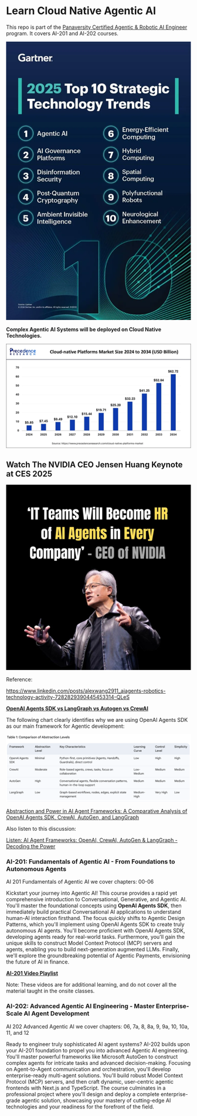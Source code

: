 # Learn Cloud Native Agentic AI

This repo is part of the [Panaversity Certified Agentic & Robotic AI Engineer](https://docs.google.com/document/d/15usu1hkrrRLRjcq_3nCTT-0ljEcgiC44iSdvdqrCprk/edit?usp=sharing) program. It covers AI-201 and AI-202 courses.

![Agentic AI Top Trend](./toptrend.webp)

**Complex Agentic AI Systems will be deployed on Cloud Native Technologies.**

![Cloud Native](./cloud-native-platforms-market-size.webp)

## Watch The NVIDIA CEO Jensen Huang Keynote at CES 2025

[![HR for Agents](hr.jpeg)](https://www.youtube.com/watch?v=k82RwXqZHY8 "NVIDIA CEO Jensen Huang Keynote at CES 2025")


Reference:

https://www.linkedin.com/posts/alexwang2911_aiagents-robotics-technology-activity-7282829390445453314-QLeS

**[OpenAI Agents SDK vs LangGraph vs Autogen vs CrewAI](https://composio.dev/blog/openai-agents-sdk-vs-langgraph-vs-autogen-vs-crewai/)**

The following chart clearly identifies why we are using OpenAI Agents SDK as our main framework for Agentic development:

![comparision](./comparison.png)

[Abstraction and Power in AI Agent Frameworks: A Comparative Analysis of OpenAI Agents SDK, CrewAI, AutoGen, and LangGraph](https://g.co/gemini/share/e73d75492cf4)

Also listen to this discussion: 

[Listen: AI Agent Frameworks: OpenAI, CrewAI, AutoGen & LangGraph - Decoding the Power](https://g.co/gemini/share/5e4123e6bfeb)


### AI-201: Fundamentals of Agentic AI  -  From Foundations to Autonomous Agents

AI 201 Fundamentals of Agentic AI we cover chapters: 00-06

Kickstart your journey into Agentic AI! This course provides a rapid yet comprehensive introduction to Conversational, Generative, and Agentic AI.  You'll master the foundational concepts using **OpenAI Agents SDK**, then immediately build practical Conversational AI applications to understand human-AI interaction firsthand.  The focus quickly shifts to Agentic Design Patterns, which you'll implement using OpenAI Agents SDK to create truly autonomous AI agents.  You'll become proficient with OpenAI Agents SDK, developing agents ready for real-world tasks.  Furthermore, you'll gain the unique skills to construct Model Context Protocol (MCP) servers and agents, enabling you to build next-generation augmented LLMs. Finally, we'll explore the groundbreaking potential of Agentic Payments, envisioning the future of AI in finance.


**[AI-201 Video Playlist](https://www.youtube.com/playlist?list=PL0vKVrkG4hWovpr0FX6Gs-06hfsPDEUe6)**

Note: These videos are for additional learning, and do not cover all the material taught in the onsite classes.



### AI-202: Advanced Agentic AI Engineering - Master Enterprise-Scale AI Agent Development

AI 202 Advanced Agentic AI we cover chapters: 06, 7a, 8, 8a, 9, 9a, 10, 10a, 11, and 12

Ready to engineer truly sophisticated AI agent systems?  AI-202 builds upon your AI-201 foundation to propel you into advanced Agentic AI engineering.  You'll master powerful frameworks like Microsoft AutoGen to construct complex agents for intricate tasks and advanced decision-making.  Focusing on Agent-to-Agent communication and orchestration, you'll develop enterprise-ready multi-agent solutions.  You'll build robust Model Context Protocol (MCP) servers, and then craft dynamic, user-centric agentic frontends with Next.js and TypeScript.  The course culminates in a professional project where you'll design and deploy a complete enterprise-grade agentic solution, showcasing your mastery of cutting-edge AI technologies and your readiness for the forefront of the field.





